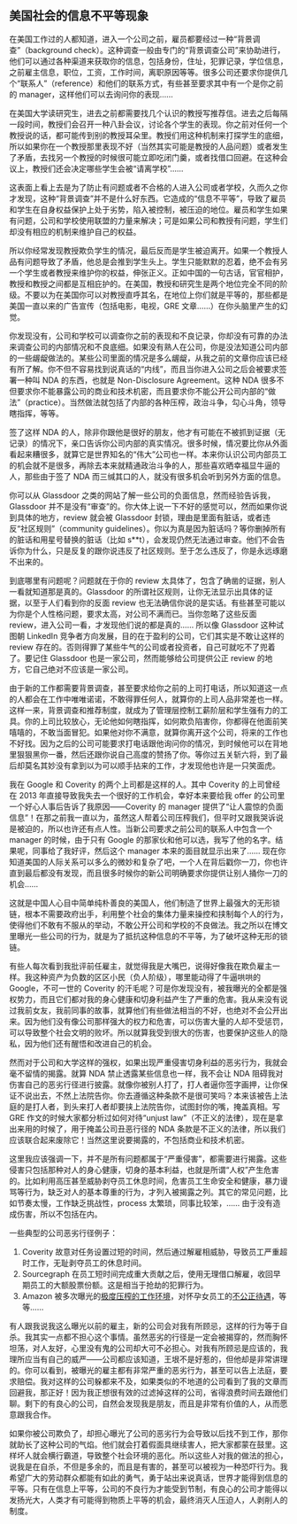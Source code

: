 <div class="inner">
<h2>美国社会的信息不平等现象</h2>
<p>在美国工作过的人都知道，进入一个公司之前，雇员都要经过一种“背景调查”（background check）。这种调查一般由专门的“背景调查公司”来协助进行，他们可以通过各种渠道来获取你的信息，包括身份，住址，犯罪记录，学位信息，之前雇主信息，职位，工资，工作时间，离职原因等等。很多公司还要求你提供几个“联系人”（reference）和他们的联系方式，有些甚至要求其中有一个是你之前的 manager，这样他们可以去询问你的表现……</p>
<p>在美国大学读研究生，进去之前都需要找几个认识的教授写推荐信。进去之后每隔一段时间，教授们会召开一种八卦会议，讨论各个学生的表现。你之前对任何一个教授说的话，都可能传到别的教授耳朵里。教授们用这种机制来打探学生的底细，所以如果你在一个教授那里表现不好（当然其实可能是教授的人品问题）或者发生了矛盾，去找另一个教授的时候很可能立即吃闭门羹，或者找借口回避。在这种会议上，教授们还会决定哪些学生会被“请离学校”……</p>
<p>这表面上看上去是为了防止有问题或者不合格的人进入公司或者学校，久而久之你才发现，这种“背景调查”并不是什么好东西。它造成的“信息不平等”，导致了雇员和学生在自身权益保护上处于劣势，陷入被控制，被压迫的地位。雇员和学生如果有问题，公司和学校使用联盟的力量来解决；可是如果公司和教授有问题，学生们却没有相应的机制来维护自己的权益。</p>
<p>所以你经常发现教授欺负学生的情况，最后反而是学生被迫离开。如果一个教授人品有问题导致了矛盾，他总是会推到学生头上。学生只能默默的忍着，绝不会有另一个学生或者教授来维护你的权益，伸张正义。正如中国的一句古话，官官相护，教授和教授之间都是互相庇护的。在美国，教授和研究生是两个地位完全不同的阶级。不要以为在美国你可以对教授直呼其名，在地位上你们就是平等的，那些都是美国一直以来的广告宣传（包括电影，电视，GRE 文章……）在你头脑里产生的幻觉。</p>
<p>你发现没有，公司和学校可以调查你之前的表现和不良记录，你却没有可靠的办法来调查公司的内部情况和不良底细。如果没有熟人在公司，你是没法知道公司内部的一些龌龊做法的。某些公司里面的情况是多么龌龊，从我之前的文章你应该已经有所了解。你不但不容易找到说真话的“内线”，而且当你进入公司之后会被要求签署一种叫 NDA 的东西，也就是 Non-Disclosure Agreement。这种 NDA 很多不但要求你不能暴露公司的商业和技术机密，而且要求你不能公开公司内部的“做法”（practice）。当然做法就包括了内部的各种压榨，政治斗争，勾心斗角，领导瞎指挥，等等。</p>
<p>签了这样 NDA 的人，除非你跟他是很好的朋友，他才有可能在不被抓到证据（无记录）的情况下，亲口告诉你公司内部的真实情况。很多时候，情况要比你从外面看起来糟很多，就算它是世界知名的“伟大”公司也一样。本来你认识公司内部员工的机会就不是很多，再除去本来就精通政治斗争的人，那些喜欢晒幸福显牛逼的人，那些由于签了 NDA 而三缄其口的人，就没有很多机会听到另外方面的信息。</p>
<p>你可以从 Glassdoor 之类的网站了解一些公司的负面信息，然而经验告诉我，Glassdoor 并不是没有“审查”的。你大体上说一下不好的感觉可以，然而如果你说到具体的地方，review 就会被 Glassdoor 封锁，理由是里面有脏话，或者违反“社区规则”（community guidelines）。你以为真是因为脏话吗？等你删掉所有的脏话和用星号替换的脏话（比如 s**t），会发现仍然无法通过审查。他们不会告诉你为什么，只是反复的跟你说违反了社区规则。至于怎么违反了，你是永远琢磨不出来的。</p>
<p>到底哪里有问题呢？问题就在于你的 review 太具体了，包含了确凿的证据，别人一看就知道那是真的。Glassdoor 的所谓社区规则，让你无法显示出具体的证据，以至于人们看到你的反面 review 也无法确信你说的是实话。有些甚至可能以为你是个人性格问题，要求太高，对公司不满而已。当你忽略了这些反面 review，进入公司一看，才发现他们说的都是真的…… 所以像 Glassdoor 这种试图朝 LinkedIn 竞争者方向发展，目的在于盈利的公司，它们其实是不敢让这样的 review 存在的。否则得罪了某些牛气的公司或者投资者，自己可就吃不了兜着了。要记住 Glassdoor 也是一家公司，然而能够给公司提供公正 review 的地方，它自己绝对不应该是一家公司。</p>
<p>由于新的工作都需要背景调查，甚至要求给你之前的上司打电话，所以知道这一点的人都会在工作中唯唯诺诺，不敢得罪任何人，就算你的上司人品非常差也一样。这样一来，背景调查和推荐制度，就成为了管理层控制工薪阶层和学生强有力的工具。你的上司比较放心，无论他如何瞎指挥，如何欺负陷害你，你都得在他面前笑嘻嘻的，不敢当面冒犯。如果他对你不满意，就算你离开这个公司，将来的工作也不好找。因为之后的公司可能要求打电话跟他询问你的情况，到时候他可以在背地里狠狠黑你一番，然后还跟你说自己高度的赞扬了你。等你过五关斩六将，到了最后却莫名其妙没有拿到以为可以顺手拈来的工作，才发现他也许是一只笑面虎。</p>
<p>我在 Google 和 Coverity 的两个上司都是这样的人。其中 Coverity 的上司曾经在 2013 年直接导致我失去一个很好的工作机会，幸好本来要给我 offer 的公司里一个好心人事后告诉了我原因——Coverity 的 manager 提供了“让人震惊的负面信息”！在那之前我一直以为，虽然这人帮着公司压榨我们，但平时又跟我哭诉说是被迫的，所以也许还有点人性。当新公司要求之前公司的联系人中包含一个 manager 的时候，由于只有 Google 的那家伙和他可以选，我写了他的名字。结果呢，同事给了我好评，然后这个 manager 本来的面目就显示出来了…… 现在你知道美国的人际关系可以多么的微妙和复杂了吧，一个人在背后戳你一刀，你也许直到最后都没有发现，而且很多时候你的新公司明确要求你提供让别人捅你一刀的机会……</p>
<p>这就是中国人心目中简单纯朴善良的美国人，他们制造了世界上最强大的无形锁链，根本不需要政府出手，利用整个社会的集体力量来操控和挟制每个人的行为，使得他们不敢有不服从的举动，不敢公开公司和学校的不良做法。我之所以在博文里曝光一些公司的行为，就是为了抵抗这种信息的不平等，为了破坏这种无形的锁链。</p>
<p>有些人每次看到我批评前任雇主，就觉得我是大嘴巴，说得好像我在欺负雇主一样。我这种资产为负数的区区小民（负人阶级），哪里能动得了牛逼哄哄的 Google，不可一世的 Coverity 的汗毛呢？可是你发现没有，被我曝光的全都是强权势力，而且它们都对我的身心健康和切身利益产生了严重的危害。我从来没有说过我前女友，我前同事的故事，就算他们有些做法相当的不好，也绝对不会公开出来。因为他们没有像公司那样强大的权力和危害，可以伤害大量的人却不受惩罚，可以导致整个社会文明的败坏。所以就算我受到很大的伤害，也要保护这些人的隐私，因为他们还有醒悟和改进自己的机会。</p>
<p>然而对于公司和大学这样的强权，如果出现严重侵害切身利益的恶劣行为，我就会毫不留情的揭露。就算 NDA 禁止透露某些信息也一样，我不会让 NDA 阻碍我对伤害自己的恶劣行径进行披露。就像你被别人打了，打人者逼你签字画押，让你保证不说出去，不然上法院告你。你去遵循这种条款不是很可笑吗？本来该被告上法庭的是打人者，到头来打人者却要挟上法院告你，试图封你的嘴，掩盖真相。写 GRE 作文的时候大家都分析过如何对待“unjust law”（不正义的法律），现在是拿出来用的时候了，用于掩盖公司丑恶行径的 NDA 条款是不正义的法律，所以我们应该联合起来废除它！当然这里说要揭露的，不包括商业和技术机密。</p>
<p>这里我应该强调一下，并不是所有问题都属于“严重侵害”，都需要进行揭露。这些侵害只包括那种对人的身心健康，切身的基本利益，也就是所谓“人权”产生危害的。比如利用高压甚至威胁剥夺员工休息时间，危害员工生命安全和健康，暴力谩骂等行为，缺乏对人的基本尊重的行为，才列入被揭露之列。其它的常见问题，比如节奏太慢，工作缺乏挑战性，process 太繁琐，同事比较笨，…… 由于没有造成伤害，所以不包括在内。</p>
<p>一些典型的公司恶劣行径例子：</p>
<ol>
<li>Coverity 故意对任务设置过短的时间，然后通过解雇相威胁，导致员工严重超时工作，无耻剥夺员工的休息时间。</li>
<li>Sourcegraph 在员工短时间完成重大贡献之后，使用无理借口解雇，收回早期员工的大额股票份额。这是相当于抢劫的犯罪行为。</li>
<li>Amazon 被多次曝光的<a href="http://www.nytimes.com/2015/08/16/technology/inside-amazon-wrestling-big-ideas-in-a-bruising-workplace.html">极度压榨的工作环境</a>，对怀孕女员工的<a href="https://medium.com/@jcheiffetz/i-had-a-baby-and-cancer-when-i-worked-at-amazon-this-is-my-story-9eba5eef2976#.fooa1dmgi">不公正待遇</a>，等等……</li>
</ol>
<p>有人跟我说我这么曝光以前的雇主，新的公司会对我有所顾忌，这样的行为等于自杀。我其实一点都不担心这个事情。虽然恶劣的行径是一定会被揭穿的，然而胸怀坦荡，对人友好，心里没有鬼的公司却大可不必担心。对我有所顾忌是应该的，我理所应当有自己的威严——公司都应该知道，王垠不是好惹的，但他却是非常讲理的。你可以看到，被曝光的雇主都有非常严重的恶劣行为，甚至可以告上法庭，要求赔偿。我对这样的公司躲都来不及，如果类似的不地道的公司看到了我的文章而回避我，那正好！因为我正想很有效的过滤掉这样的公司，省得浪费时间去跟他们聊。剩下的有良心的公司，自然会发现我是朋友，而且是非常有价值的人，从而愿意跟我合作。</p>
<p>如果你被公司欺负了，却担心曝光了公司的恶劣行为会导致以后找不到工作，那你就助长了这种公司的气焰。他们就会打着假面具继续害人，把大家都蒙在鼓里。这样坏人就会横行霸道，导致整个社会环境的恶化。所以这些人对我的做法的担心，说我是在自杀，不但是多余的，而且是有害的，甚至可以被视为一种恐吓行为。我希望广大的劳动群众都能有如此的勇气，勇于站出来说真话，世界才能得到信息的平等。只有在信息上平等，公司的不良行为才能受到节制，有良心的公司才能得以发扬光大，人类才有可能得到物质上平等的机会，最终消灭人压迫人，人剥削人的制度。</p>
</div>
<!--
<div class="ad-banner" style="margin-top: 5px">
<script async src="//pagead2.googlesyndication.com/pagead/js/adsbygoogle.js"></script>
<ins class="adsbygoogle"
                    style="display:inline-block;width:100%;height:90px"
                    data-ad-client="ca-pub-1331524016319584"
                    data-ad-slot="6657867155"></ins>
<script>(adsbygoogle = window.adsbygoogle || []).push({});</script>
</div>
<script data-ad-client="ca-pub-1331524016319584" async
            src="https://pagead2.googlesyndication.com/pagead/js/adsbygoogle.js">
</script>
        -->
    